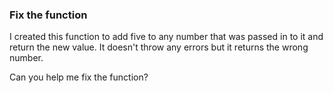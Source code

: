 ### Fix the function
I created this function to add five to any number that was passed in to it and return the new value. It doesn't throw any errors but it returns the wrong number.

Can you help me fix the function?